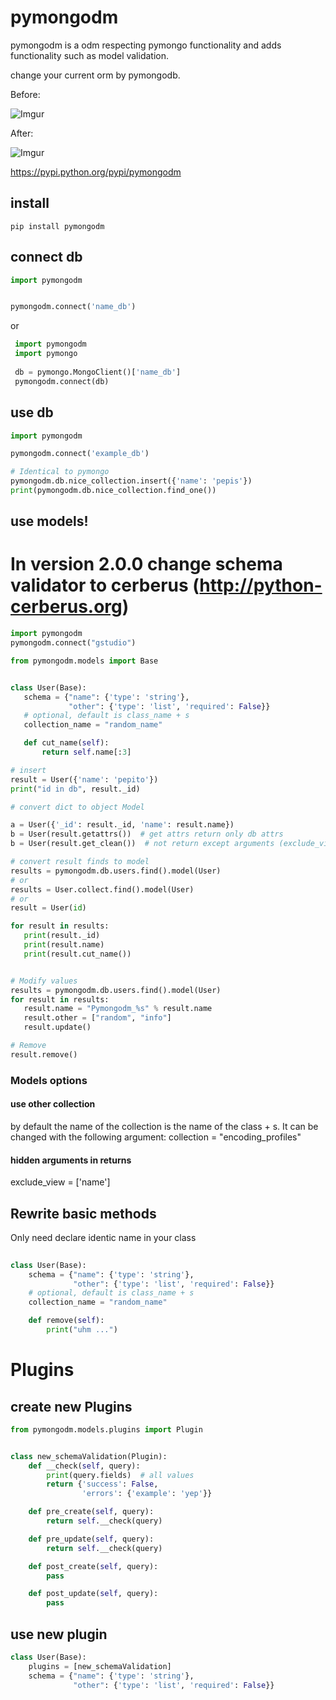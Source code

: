 # pymongodm

pymongodm is a odm respecting pymongo functionality and adds functionality such as model validation.

change your current orm by pymongodb.

Before:

![Imgur](http://i.imgur.com/8TTqJ9h.jpg)


After:

![Imgur](http://i.imgur.com/NDna9Wp.jpg)

https://pypi.python.org/pypi/pymongodm

## install
```
pip install pymongodm
```


## connect db
 ```python
 import pymongodm
 
 
 pymongodm.connect('name_db')
 ```
 
or

```python
 import pymongodm
 import pymongo
 
 db = pymongo.MongoClient()['name_db']
 pymongodm.connect(db)
 ```
 
## use db
 ```python
 import pymongodm
 
 pymongodm.connect('example_db')
 
 # Identical to pymongo
 pymongodm.db.nice_collection.insert({'name': 'pepis'})
 print(pymongodm.db.nice_collection.find_one())
 ```
 
## use models!

# In version 2.0.0 change schema validator to cerberus (http://python-cerberus.org)

 ```python
 import pymongodm
pymongodm.connect("gstudio")

from pymongodm.models import Base


class User(Base):
    schema = {"name": {'type': 'string'},
              "other": {'type': 'list', 'required': False}}
    # optional, default is class_name + s
    collection_name = "random_name"

    def cut_name(self):
        return self.name[:3]

# insert
result = User({'name': 'pepito'})
print("id in db", result._id)

# convert dict to object Model

a = User({'_id': result._id, 'name': result.name})
b = User(result.getattrs())  # get attrs return only db attrs
b = User(result.get_clean())  # not return except arguments (exclude_view )

# convert result finds to model
results = pymongodm.db.users.find().model(User)
# or
results = User.collect.find().model(User)
# or 
result = User(id)

for result in results:
    print(result._id)
    print(result.name)
    print(result.cut_name())


# Modify values
results = pymongodm.db.users.find().model(User)
for result in results:
    result.name = "Pymongodm_%s" % result.name
    result.other = ["random", "info"]
    result.update()

# Remove
result.remove()

 ```
 
 
### Models options
#### use other collection
by default the name of the collection is the name of the class + s.
It can be changed with the following argument:
collection = "encoding_profiles"

#### hidden arguments in returns
exclude_view = ['name']

## Rewrite basic methods
 Only need declare identic name in your class
 
```python
 
class User(Base):
    schema = {"name": {'type': 'string'},
              "other": {'type': 'list', 'required': False}}
    # optional, default is class_name + s
    collection_name = "random_name"

    def remove(self):
        print("uhm ...")
```

# Plugins

## create new Plugins

```python
from pymongodm.models.plugins import Plugin


class new_schemaValidation(Plugin):
    def __check(self, query):
        print(query.fields)  # all values
        return {'success': False,
                'errors': {'example': 'yep'}}

    def pre_create(self, query):
        return self.__check(query)

    def pre_update(self, query):
        return self.__check(query)

    def post_create(self, query):
        pass

    def post_update(self, query):
        pass
```

## use new plugin
```python
class User(Base):
    plugins = [new_schemaValidation]
    schema = {"name": {'type': 'string'},
              "other": {'type': 'list', 'required': False}}
```
